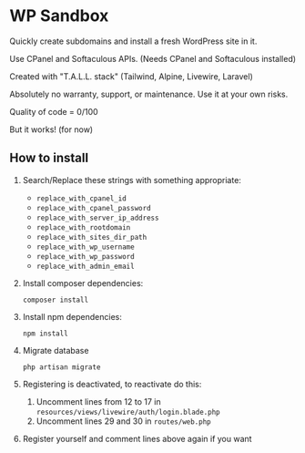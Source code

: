 # WP Sandbox

Quickly create subdomains and install a fresh WordPress site in it.

Use CPanel and Softaculous APIs. (Needs CPanel and Softaculous installed)

Created with "T.A.L.L. stack" (Tailwind, Alpine, Livewire, Laravel)

Absolutely no warranty, support, or maintenance. Use it at your own risks.

Quality of code = 0/100

But it works! (for now)

## How to install

1. Search/Replace these strings with something appropriate:
    - `replace_with_cpanel_id` 
    - `replace_with_cpanel_password`
    - `replace_with_server_ip_address`
    - `replace_with_rootdomain`
    - `replace_with_sites_dir_path`
    - `replace_with_wp_username`
    - `replace_with_wp_password`
    - `replace_with_admin_email`

2. Install composer dependencies:

    ```
    composer install
    ```

3. Install npm dependencies:

    ```
    npm install
    ```

4. Migrate database
   
    ```
    php artisan migrate
    ```
   
5. Registering is deactivated, to reactivate do this:
    1. Uncomment lines from 12 to 17 in `resources/views/livewire/auth/login.blade.php`
    2. Uncomment lines 29 and 30 in `routes/web.php`
    
6. Register yourself and comment lines above again if you want
